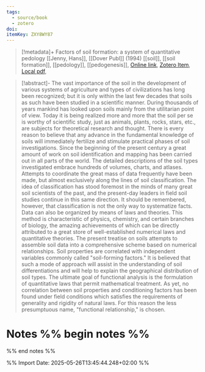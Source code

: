 ```yaml
---
tags:
  - source/book
  - zotero
doi: 
itemKey: ZXY8WY87
---
```

>[!metadata]+
> Factors of soil formation: a system of quantitative pedology
> [[Jenny, Hans]], 
> [[Dover Publ]] (1994)
> [[soil]], [[soil formation]], [[pedology]], [[pedogenesis]], 
> [Online link](), [Zotero Item](zotero://select/library/items/ZXY8WY87), [Local pdf](file://C:/Users/aburg/Documents/references/zotero/storage/AHNPMWZJ/Jenny1994_Factorssoil.pdf), 

>[!abstract]-
>The vast importance of the soil in the development of various
systems of agriculture and types of civilizations has long been
recognized; but it is only within the last few decades that soils as such
have been studied in a scientific manner. During thousands of years
mankind has looked upon soils mainly from the utilitarian point of
view. Today it is being realized more and more that the soil per se is
worthy of scientific study, just as animals, plants, rocks, stars, etc., are
subjects for theoretical research and thought. There is every reason to
believe that any advance in the fundamental knowledge of soils will
immediately fertilize and stimulate practical phases of soil
investigations.
Since the beginning of the present century a great amount of work
on soil identification and mapping has been carried out in all parts of
the world. The detailed descriptions of the soil types investigated
embrace hundreds of volumes, charts, and atlases. Attempts to
coordinate the great mass of data frequently have been made, but
almost exclusively along the lines of soil classification. The idea of
classification has stood foremost in the minds of many great soil
scientists of the past, and the present-day leaders in field soil studies
continue in this same direction.
It should be remembered, however, that classification is not the
only way to systematize facts. Data can also be organized by means of
laws and theories. This method is characteristic of physics, chemistry,
and certain branches of biology, the amazing achievements of which
can be directly attributed to a great store of well-established numerical
laws and quantitative theories. The present treatise on soils attempts
to assemble soil data into a comprehensive scheme based on
numerical relationships. Soil properties are correlated with
independent variables commonly called "soil-forming factors." It is
believed that such a mode of approach will assist in the understanding
of soil differentiations and will help to explain the geographical
distribution of soil types. The ultimate goal of functional analysis is
the formulation of quantitative laws that permit mathematical
treatment. As yet, no correlation between soil properties and
conditioning factors has been found under field conditions which
satisfies the requirements of generality and rigidity of natural laws.
For this reason the less presumptuous name, "functional relationship,"
is chosen.

# Notes %% begin notes %%

%% end notes %%




%% Import Date: 2025-05-26T13:45:44.248+02:00 %%
